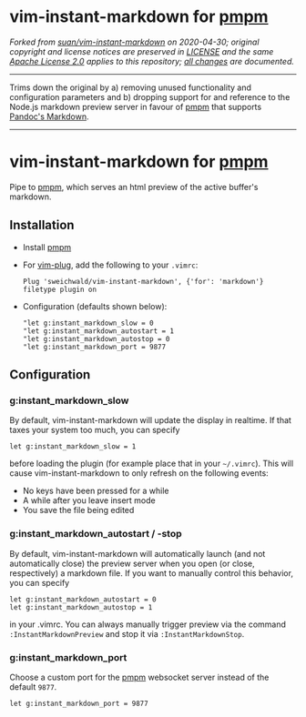# vim-instant-markdown for [pmpm][pmpm]



_Forked from [suan/vim-instant-markdown][forkedfrom] on 2020-04-30;
original copyright and license notices are preserved in [LICENSE](LICENSE) and the same [Apache License 2.0][apache] applies to this repository;
[all changes][changes] are documented._



---



Trims down the original by
a) removing unused functionality and configuration parameters and
b) dropping support for and reference to the Node.js markdown preview server in favour of [pmpm][pmpm] that supports [Pandoc's Markdown][pandocmarkdown].



---



# vim-instant-markdown for [pmpm][pmpm]

Pipe to [pmpm][pmpm], which serves an html preview of the active buffer's markdown.

## Installation

- Install [pmpm][pmpm]

- For [vim-plug][plug], add the following to your `.vimrc`:

    ``` vim
    Plug 'sweichwald/vim-instant-markdown', {'for': 'markdown'}
    filetype plugin on
    ```

- Configuration (defaults shown below):

    ``` vim
    "let g:instant_markdown_slow = 0
    "let g:instant_markdown_autostart = 1
    "let g:instant_markdown_autostop = 0
    "let g:instant_markdown_port = 9877
    ```

## Configuration

### g:instant_markdown_slow

By default, vim-instant-markdown will update the display in realtime.  If that taxes your system too much, you can specify

``` vim
let g:instant_markdown_slow = 1
```

before loading the plugin (for example place that in your `~/.vimrc`). This will cause vim-instant-markdown to only refresh on the following events:

- No keys have been pressed for a while
- A while after you leave insert mode
- You save the file being edited

### g:instant_markdown_autostart / -stop

By default, vim-instant-markdown will automatically launch (and not automatically close) the preview server when you open (or close, respectively) a markdown file. If you want to manually control this behavior, you can specify

``` vim
let g:instant_markdown_autostart = 0
let g:instant_markdown_autostop = 1
```

in your .vimrc. You can always manually trigger preview via the command
`:InstantMarkdownPreview` and stop it via `:InstantMarkdownStop`.


### g:instant_markdown_port

Choose a custom port for the [pmpm][pmpm] websocket server instead of the default `9877`.

``` vim
let g:instant_markdown_port = 9877
```



[apache]: http://www.apache.org/licenses/LICENSE-2.0
[changes]: https://github.com/suan/vim-instant-markdown/compare/2d5324e...sweichwald:master
[forkedfrom]: https://github.com/suan/vim-instant-markdown/tree/2d5324edf171dd0cd2e1eb995fd77816ee3bb959
[pandocmarkdown]: https://pandoc.org/MANUAL.html#pandocs-markdown
[plug]: https://github.com/junegunn/vim-plug
[pmpm]: https://github.com/sweichwald/pmpm
